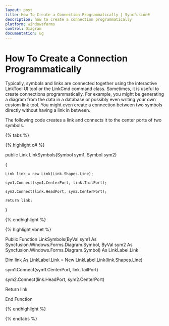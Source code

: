 ```yaml
---
layout: post
title: How To Create a Connection Programmatically | Syncfusion®
description: how to create a connection programmatically
platform: windowsforms
control: Diagram
documentation: ug
---
```


# How To Create a Connection Programmatically

Typically, symbols and links are connected together using the interactive LinkTool UI tool or the LinkCmd command class. Sometimes, it is useful to create connections programmatically. For example, you might be generating a diagram from the data in a database or possibly even writing your own custom link tool. You might even create a connection between two symbols directly without having a link in between.

The following code creates a link and connects it to the center ports of two symbols.


{% tabs %}

{% highlight c# %}

public Link LinkSymbols(Symbol sym1, Symbol sym2)

{

    Link link = new Link(Link.Shapes.Line);

    sym1.Connect(sym1.CenterPort, link.TailPort);

    sym2.Connect(link.HeadPort, sym2.CenterPort);

    return link;

}

{% endhighlight %}

{% highlight vbnet %}

Public Function LinkSymbols(ByVal sym1 As Syncfusion.Windows.Forms.Diagram.Symbol, ByVal sym2 As Syncfusion.Windows.Forms.Diagram.Symbol) As LinkLabel.Link

Dim link As LinkLabel.Link = New LinkLabel.Link(link.Shapes.Line)

sym1.Connect(sym1.CenterPort, link.TailPort)

sym2.Connect(link.HeadPort, sym2.CenterPort)

Return link

End Function

{% endhighlight %}

{% endtabs %}

